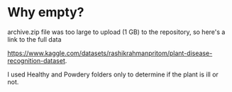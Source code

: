 # Why empty?
archive.zip file was too large to upload (1 GB) to the repository, so here's a link to the full data 

https://www.kaggle.com/datasets/rashikrahmanpritom/plant-disease-recognition-dataset.

I used Healthy and Powdery folders only to determine if the plant is ill or not.
